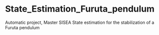 # State_Estimation_Furuta_pendulum

Automatic project, Master SISEA
State estimation for the stabilization of a Furuta pendulum
